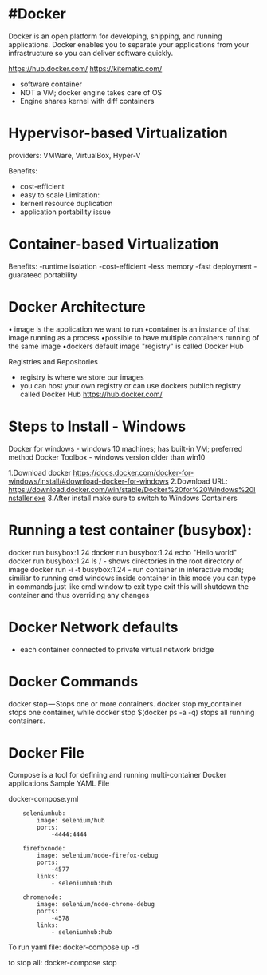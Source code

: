 #Docker
===================================
Docker is an open platform for developing, shipping, and running applications. 
Docker enables you to separate your applications from your infrastructure so you can deliver software quickly.

https://hub.docker.com/
https://kitematic.com/

- software container
- NOT a VM; docker engine takes care of OS
- Engine shares kernel with diff containers

Hypervisor-based Virtualization
====================================
providers: VMWare, VirtualBox, Hyper-V

Benefits:
- cost-efficient
- easy to scale
Limitation:
- kernerl resource duplication
- application portability issue

Container-based Virtualization
================================
Benefits:
-runtime isolation
-cost-efficient
-less memory 
-fast deployment
-guarateed portability


Docker Architecture
============================================================
• image is the application we want to run
•container is an instance of that image running as a process
•possible to have multiple containers running of the same image
•dockers default image "registry" is called Docker Hub

Registries and Repositories

- registry is where we store our images
- you can host your own registry or can use dockers publich registry
called Docker Hub
https://hub.docker.com/



Steps to Install - Windows
========================================
Docker for windows - windows 10 machines; has built-in VM; preferred method
Docker Toolbox - windows version older than win10

1.Download docker https://docs.docker.com/docker-for-windows/install/#download-docker-for-windows
2.Download URL: https://download.docker.com/win/stable/Docker%20for%20Windows%20Installer.exe
3.After install make sure to switch to Windows Containers

Running a test container (busybox):
==============================================
docker run busybox:1.24
docker run busybox:1.24  echo "Hello world"
docker run busybox:1.24 ls / - shows directories in the root directory of image
docker run -i  -t busybox:1.24 - run container in interactive mode; similiar to running cmd windows inside container
    in this mode you can type in commands just like cmd window
    to exit type exit
    this will shutdown the container and thus overriding any changes

    
Docker Network defaults
=======================
- each container connected to private virtual network bridge


Docker Commands
===========================

docker stop — Stops one or more containers. docker stop my_container stops one container, while docker stop $(docker ps -a -q) stops all running containers.

Docker File
=========================

Compose is a tool for defining and running multi-container Docker applications
Sample YAML File

docker-compose.yml
```
    seleniumhub:
        image: selenium/hub
        ports: 
            -4444:4444

    firefoxnode:
        image: selenium/node-firefox-debug
        ports:
            -4577
        links:
            - seleniumhub:hub

    chromenode:
        image: selenium/node-chrome-debug
        ports:
            -4578
        links:
            - seleniumhub:hub
```
To run yaml file: docker-compose up -d

to stop all: docker-compose stop